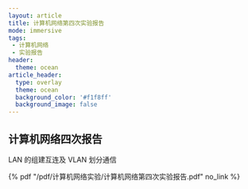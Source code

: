 ```yaml
---
layout: article
title: 计算机网络第四次实验报告
mode: immersive
tags:
 - 计算机网络
 - 实验报告
header:
  theme: ocean
article_header:
  type: overlay
  theme: ocean
  background_color: '#f1f8ff'
  background_image: false
---
```


## 计算机网络四次报告

LAN 的组建互连及 VLAN 划分通信

 {% pdf "/pdf/计算机网络实验/计算机网络第四次实验报告.pdf" no_link %}